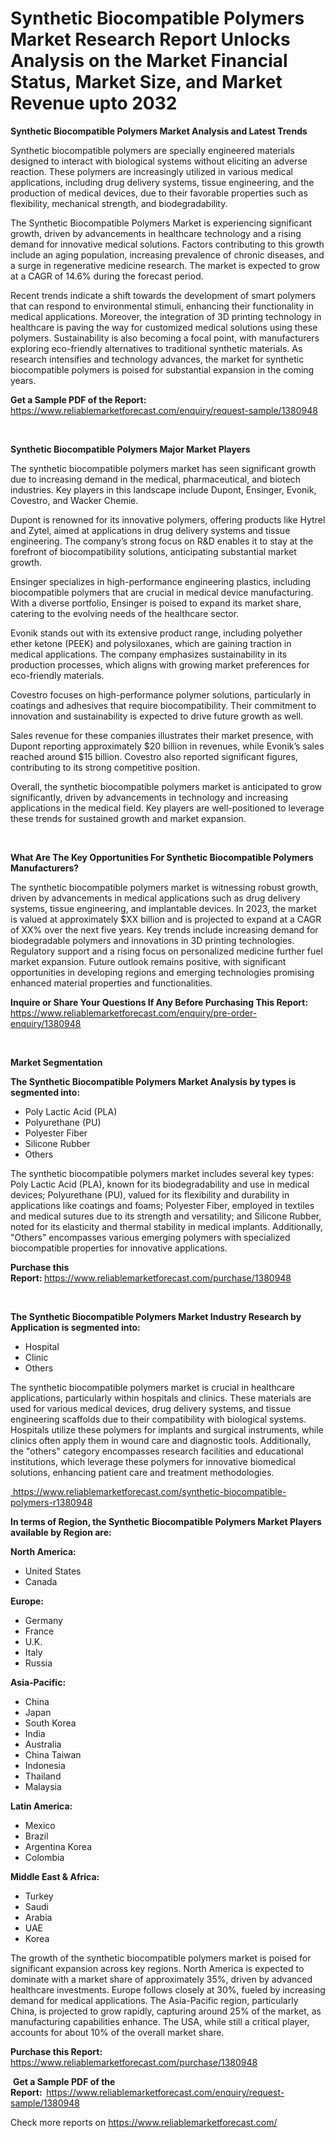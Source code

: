 <p><h1>Synthetic Biocompatible Polymers Market Research Report Unlocks Analysis on the Market Financial Status, Market Size, and Market Revenue upto 2032</h1></p><p><strong>Synthetic Biocompatible Polymers Market Analysis and Latest Trends</strong></p>
<p><p>Synthetic biocompatible polymers are specially engineered materials designed to interact with biological systems without eliciting an adverse reaction. These polymers are increasingly utilized in various medical applications, including drug delivery systems, tissue engineering, and the production of medical devices, due to their favorable properties such as flexibility, mechanical strength, and biodegradability.</p><p>The Synthetic Biocompatible Polymers Market is experiencing significant growth, driven by advancements in healthcare technology and a rising demand for innovative medical solutions. Factors contributing to this growth include an aging population, increasing prevalence of chronic diseases, and a surge in regenerative medicine research. The market is expected to grow at a CAGR of 14.6% during the forecast period.</p><p>Recent trends indicate a shift towards the development of smart polymers that can respond to environmental stimuli, enhancing their functionality in medical applications. Moreover, the integration of 3D printing technology in healthcare is paving the way for customized medical solutions using these polymers. Sustainability is also becoming a focal point, with manufacturers exploring eco-friendly alternatives to traditional synthetic materials. As research intensifies and technology advances, the market for synthetic biocompatible polymers is poised for substantial expansion in the coming years.</p></p>
<p><strong>Get a Sample PDF of the Report:&nbsp;</strong> <a href="https://www.reliablemarketforecast.com/enquiry/request-sample/1380948?utm_campaign=2314&utm_medium=2&utm_source=Github&utm_content=ia&utm_term=02042025&utm_id=synthetic-biocompatible-polymers">https://www.reliablemarketforecast.com/enquiry/request-sample/1380948</a></p>
<p>&nbsp;</p>
<p><strong>Synthetic Biocompatible Polymers Major Market Players</strong></p>
<p><p>The synthetic biocompatible polymers market has seen significant growth due to increasing demand in the medical, pharmaceutical, and biotech industries. Key players in this landscape include Dupont, Ensinger, Evonik, Covestro, and Wacker Chemie. </p><p>Dupont is renowned for its innovative polymers, offering products like Hytrel and Zytel, aimed at applications in drug delivery systems and tissue engineering. The company’s strong focus on R&D enables it to stay at the forefront of biocompatibility solutions, anticipating substantial market growth.</p><p>Ensinger specializes in high-performance engineering plastics, including biocompatible polymers that are crucial in medical device manufacturing. With a diverse portfolio, Ensinger is poised to expand its market share, catering to the evolving needs of the healthcare sector.</p><p>Evonik stands out with its extensive product range, including polyether ether ketone (PEEK) and polysiloxanes, which are gaining traction in medical applications. The company emphasizes sustainability in its production processes, which aligns with growing market preferences for eco-friendly materials.</p><p>Covestro focuses on high-performance polymer solutions, particularly in coatings and adhesives that require biocompatibility. Their commitment to innovation and sustainability is expected to drive future growth as well.</p><p>Sales revenue for these companies illustrates their market presence, with Dupont reporting approximately $20 billion in revenues, while Evonik’s sales reached around $15 billion. Covestro also reported significant figures, contributing to its strong competitive position.</p><p>Overall, the synthetic biocompatible polymers market is anticipated to grow significantly, driven by advancements in technology and increasing applications in the medical field. Key players are well-positioned to leverage these trends for sustained growth and market expansion.</p></p>
<p>&nbsp;</p>
<p><strong>What Are The Key Opportunities For Synthetic Biocompatible Polymers Manufacturers?</strong></p>
<p><p>The synthetic biocompatible polymers market is witnessing robust growth, driven by advancements in medical applications such as drug delivery systems, tissue engineering, and implantable devices. In 2023, the market is valued at approximately $XX billion and is projected to expand at a CAGR of XX% over the next five years. Key trends include increasing demand for biodegradable polymers and innovations in 3D printing technologies. Regulatory support and a rising focus on personalized medicine further fuel market expansion. Future outlook remains positive, with significant opportunities in developing regions and emerging technologies promising enhanced material properties and functionalities.</p></p>
<p><strong>Inquire or Share Your Questions If Any Before Purchasing This Report:</strong> <a href="https://www.reliablemarketforecast.com/enquiry/pre-order-enquiry/1380948?utm_campaign=2314&utm_medium=2&utm_source=Github&utm_content=ia&utm_term=02042025&utm_id=synthetic-biocompatible-polymers">https://www.reliablemarketforecast.com/enquiry/pre-order-enquiry/1380948</a></p>
<p>&nbsp;</p>
<p><strong>Market Segmentation</strong></p>
<p><strong>The Synthetic Biocompatible Polymers Market Analysis by types is segmented into:</strong></p>
<p><ul><li>Poly Lactic Acid (PLA)</li><li>Polyurethane (PU)</li><li>Polyester Fiber</li><li>Silicone Rubber</li><li>Others</li></ul></p>
<p><p>The synthetic biocompatible polymers market includes several key types: Poly Lactic Acid (PLA), known for its biodegradability and use in medical devices; Polyurethane (PU), valued for its flexibility and durability in applications like coatings and foams; Polyester Fiber, employed in textiles and medical sutures due to its strength and versatility; and Silicone Rubber, noted for its elasticity and thermal stability in medical implants. Additionally, "Others" encompasses various emerging polymers with specialized biocompatible properties for innovative applications.</p></p>
<p><strong>Purchase this Report:&nbsp;</strong><a href="https://www.reliablemarketforecast.com/purchase/1380948?utm_campaign=2314&utm_medium=2&utm_source=Github&utm_content=ia&utm_term=02042025&utm_id=synthetic-biocompatible-polymers">https://www.reliablemarketforecast.com/purchase/1380948</a></p>
<p>&nbsp;</p>
<p><strong>The Synthetic Biocompatible Polymers Market Industry Research by Application is segmented into:</strong></p>
<p><ul><li>Hospital</li><li>Clinic</li><li>Others</li></ul></p>
<p><p>The synthetic biocompatible polymers market is crucial in healthcare applications, particularly within hospitals and clinics. These materials are used for various medical devices, drug delivery systems, and tissue engineering scaffolds due to their compatibility with biological systems. Hospitals utilize these polymers for implants and surgical instruments, while clinics often apply them in wound care and diagnostic tools. Additionally, the "others" category encompasses research facilities and educational institutions, which leverage these polymers for innovative biomedical solutions, enhancing patient care and treatment methodologies.</p></p>
<p><a href="https://www.reliablemarketforecast.com/synthetic-biocompatible-polymers-r1380948?utm_campaign=2314&utm_medium=2&utm_source=Github&utm_content=ia&utm_term=02042025&utm_id=synthetic-biocompatible-polymers">&nbsp;https://www.reliablemarketforecast.com/synthetic-biocompatible-polymers-r1380948</a></p>
<p><strong>In terms of Region, the Synthetic Biocompatible Polymers Market Players available by Region are:</strong></p>
<p>
    <p> <strong> North America: </strong>
        <ul>
            <li>United States</li>
            <li>Canada</li>
        </ul>
        </p> 
    <p> <strong> Europe: </strong>
        <ul>
            <li>Germany</li>
            <li>France</li>
            <li>U.K.</li>
            <li>Italy</li>
            <li>Russia</li>
        </ul>
        </p> 
    <p> <strong> Asia-Pacific: </strong>
        <ul>
            <li>China</li>
            <li>Japan</li>
            <li>South Korea</li>
            <li>India</li>
            <li>Australia</li>
            <li>China Taiwan</li>
            <li>Indonesia</li>
            <li>Thailand</li>
            <li>Malaysia</li>
        </ul>
        </p> 
    <p> <strong> Latin America: </strong>
        <ul>
            <li>Mexico</li>
            <li>Brazil</li>
            <li>Argentina Korea</li>
            <li>Colombia</li>
        </ul>
        </p> 
    <p> <strong> Middle East & Africa: </strong>
        <ul>
            <li>Turkey</li>
            <li>Saudi</li>
            <li>Arabia</li>
            <li>UAE</li>
            <li>Korea</li>
        </ul>
    </p>
    </p>
<p><p>The growth of the synthetic biocompatible polymers market is poised for significant expansion across key regions. North America is expected to dominate with a market share of approximately 35%, driven by advanced healthcare investments. Europe follows closely at 30%, fueled by increasing demand for medical applications. The Asia-Pacific region, particularly China, is projected to grow rapidly, capturing around 25% of the market, as manufacturing capabilities enhance. The USA, while still a critical player, accounts for about 10% of the overall market share.</p></p>
<p><strong>Purchase this Report: </strong><a href="https://www.reliablemarketforecast.com/purchase/1380948?utm_campaign=2314&utm_medium=2&utm_source=Github&utm_content=ia&utm_term=02042025&utm_id=synthetic-biocompatible-polymers">https://www.reliablemarketforecast.com/purchase/1380948</a></p>
<p>&nbsp;<strong>Get a Sample PDF of the Report:&nbsp;&nbsp;</strong><a href="https://www.reliablemarketforecast.com/enquiry/request-sample/1380948?utm_campaign=2314&utm_medium=2&utm_source=Github&utm_content=ia&utm_term=02042025&utm_id=synthetic-biocompatible-polymers">https://www.reliablemarketforecast.com/enquiry/request-sample/1380948</a></p>
<p><strong></strong></p>
<p>Check more reports on <a href="https://www.reliablemarketforecast.com/?utm_campaign=2314&utm_medium=2&utm_source=Github&utm_content=ia&utm_term=02042025&utm_id=synthetic-biocompatible-polymers">https://www.reliablemarketforecast.com/</a></p>